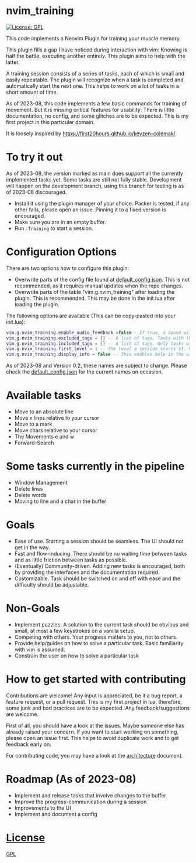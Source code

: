 # nvim_training

[![License: GPL](https://img.shields.io/badge/License-GPL-brightgreen.svg)](https://opensource.org/license/gpl-3-0/)

This code implements a Neovim Plugin for training your muscle memory.

This plugin fills a gap I have noticed during interaction with vim:
Knowing is half the battle, executing another entirely.
This plugin aims to help with the latter.

A training session consists of a series of tasks, each of which is small and easily repeatable.
The plugin will recognize when a task is completed and automatically start the next one.
This helps to work on a lot of tasks in a short amount of time.

As of 2023-08, this code implements a few basic commands for training of movement.
But it is missing critical features for usability: There is little documentation, no config, 
and some glitches are to be expected. This is my first project in this particular domain.

It is loosely inspired by https://first20hours.github.io/keyzen-colemak/

# To try it out

As of 2023-08, the version marked as main does support all the currently implemented tasks yet.
Some tasks are still not fully stable. Development will happen on the development branch, using 
this branch for testing is as of 2023-08 discouraged.

- Install it using the plugin manager of your choice. Packer is tested, if any other fails, please open an issue. Pinning it to a fixed version is encouraged.
- Make sure you are in an empty buffer.
- Run `:Training` to start a session.

# Configuration Options
There are two options how to configure this plugin:
- Overwrite parts of the config file found at [default_config.json](plugin/default_config.json). This is not recommended, as it requires manual updates when the repo changes.
- Overwrite parts of the table "vim.g.nvim_training" after loading the plugin. This is recommended. This may be done in the init.lua after loading the plugin.

The following options are available (This can be copy-pasted into your init.lua):
```lua
vim.g.nvim_training.enable_audio_feedback =false --If true, a sound will be played when a task is completed(Caution: This is experimental and may requires additional setup) Default: false
vim.g.nvim_training.excluded_tags = {} -- A list of tags. Tasks with these tags will not be included in the session. Default: empty list
vim.g.nvim_training.included_tags = {} -- A list of tags. Only tasks with these tags will be included in the session(If not set, all tags will be included). Default: empty list
vim.g.nvim_training.first_level = 1 -- The level a session starts at. Useful for skipping the early easy tasks.  Default: 1
vim.g.nvim_training.display_info = false -- This enables help in the ui. If set, some tasks will provide a hint on how to to them. Default: false
```
As of 2023-08 and Version 0.2, these names are subject to change. Please check the [default_config.json](plugin/default_config.json) for the current names 
on occasion. 

# Available tasks 
- Move to an absolute line
- Move x lines relative to your cursor 
- Move to a mark 
- Move chars relative to your cursor
- The Movements e and w 
- Forward-Search

# Some tasks currently in the pipeline 
- Window Management
- Delete lines 
- Delete words 
- Moving to line and a char in the buffer

# Goals 
- Ease of use. Starting a session should be seamless. The UI should not get in the way.
- Fast and flow-inducing. There should be no waiting time between tasks and as little friction between tasks as possible.
- (Eventually) Community-driven. Adding new tasks is encouraged, both by providing the interfaces and the documentation required.
- Customizable. Task should be switched on and off with ease and the difficulty should be adjustable.

# Non-Goals
- Implement puzzles. A solution to the current task should be obvious and small, at most a few keystrokes on a vanilla setup.
- Competing with others. Your progress matters to you, not to others. 
- Provide help/guides on how to solve a particular task. Basic familiarity with vim is assumed.
- Constrain the user on how to solve a particular task


# How to get started with contributing
Contributions are welcome! Any input is appreciated, be it a bug report, a feature request, or a pull request.
This is my first project in lua, therefore, some junk and bad practices are to be expected. Any feedback/suggestions
are welcome. 

First of all, you should have a look at the issues. Maybe someone else has already raised your concern.
If you want to start working on something, please open an issue first. This helps to avoid duplicate work and to get feedback early on.

For contributing code, you may have a look at the [architecture](docs/architecture.md) document. 

# Roadmap (As of 2023-08)
- Implement and release tasks that involve changes to the buffer
- Improve the progress-communication during a session
- Improvements to the UI
- Implement and document a config


# [License](/LICENSE)
[GPL](LICENSE)